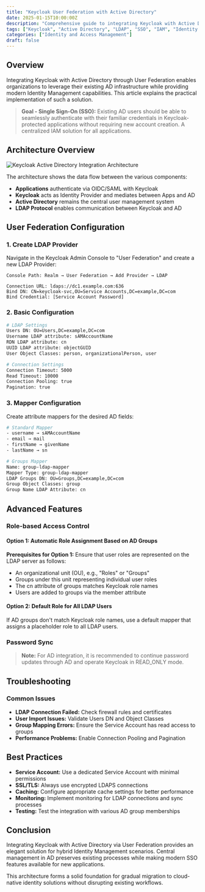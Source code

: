 ```yaml
---
title: "Keycloak User Federation with Active Directory"
date: 2025-01-15T10:00:00Z
description: "Comprehensive guide to integrating Keycloak with Active Directory using LDAP User Federation for Single Sign-On and Identity Management."
tags: ["Keycloak", "Active Directory", "LDAP", "SSO", "IAM", "Identity Management"]
categories: ["Identity and Access Management"]
draft: false
---
```


## Overview

Integrating Keycloak with Active Directory through User Federation enables organizations to leverage their existing AD infrastructure while providing modern Identity Management capabilities. This article explains the practical implementation of such a solution.

> **Goal - Single Sign-On (SSO):** Existing AD users should be able to seamlessly authenticate with their familiar credentials in Keycloak-protected applications without requiring new account creation. A centralized IAM solution for all applications.

## Architecture Overview

![Keycloak Active Directory Integration Architecture](/images/diagrams/keycloak-ad-architecture.svg)

The architecture shows the data flow between the various components:

- **Applications** authenticate via OIDC/SAML with Keycloak
- **Keycloak** acts as Identity Provider and mediates between Apps and AD
- **Active Directory** remains the central user management system
- **LDAP Protocol** enables communication between Keycloak and AD

## User Federation Configuration

### 1. Create LDAP Provider

Navigate in the Keycloak Admin Console to "User Federation" and create a new LDAP Provider:

```
Console Path: Realm → User Federation → Add Provider → LDAP

Connection URL: ldaps://dc1.example.com:636
Bind DN: CN=keycloak-svc,OU=Service Accounts,DC=example,DC=com
Bind Credential: [Service Account Password]
```

### 2. Basic Configuration

```bash
# LDAP Settings
Users DN: OU=Users,DC=example,DC=com
Username LDAP attribute: sAMAccountName
RDN LDAP attribute: cn
UUID LDAP attribute: objectGUID
User Object Classes: person, organizationalPerson, user

# Connection Settings
Connection Timeout: 5000
Read Timeout: 10000
Connection Pooling: true
Pagination: true
```

### 3. Mapper Configuration

Create attribute mappers for the desired AD fields:

```bash
# Standard Mapper
- username → sAMAccountName
- email → mail  
- firstName → givenName
- lastName → sn

# Groups Mapper
Name: group-ldap-mapper
Mapper Type: group-ldap-mapper
LDAP Groups DN: OU=Groups,DC=example,DC=com
Group Object Classes: group
Group Name LDAP Attribute: cn
```

## Advanced Features

### Role-based Access Control

#### Option 1: Automatic Role Assignment Based on AD Groups

**Prerequisites for Option 1:** Ensure that user roles are represented on the LDAP server as follows:

- An organizational unit (OU), e.g., "Roles" or "Groups"
- Groups under this unit representing individual user roles
- The cn attribute of groups matches Keycloak role names
- Users are added to groups via the member attribute

#### Option 2: Default Role for All LDAP Users

If AD groups don't match Keycloak role names, use a default mapper that assigns a placeholder role to all LDAP users.

### Password Sync

> **Note:** For AD integration, it is recommended to continue password updates through AD and operate Keycloak in READ_ONLY mode.

## Troubleshooting

### Common Issues

- **LDAP Connection Failed:** Check firewall rules and certificates
- **User Import Issues:** Validate Users DN and Object Classes
- **Group Mapping Errors:** Ensure the Service Account has read access to groups
- **Performance Problems:** Enable Connection Pooling and Pagination

## Best Practices

- **Service Account:** Use a dedicated Service Account with minimal permissions
- **SSL/TLS:** Always use encrypted LDAPS connections
- **Caching:** Configure appropriate cache settings for better performance
- **Monitoring:** Implement monitoring for LDAP connections and sync processes
- **Testing:** Test the integration with various AD group memberships

## Conclusion

Integrating Keycloak with Active Directory via User Federation provides an elegant solution for hybrid Identity Management scenarios. Central management in AD preserves existing processes while making modern SSO features available for new applications.

This architecture forms a solid foundation for gradual migration to cloud-native identity solutions without disrupting existing workflows.